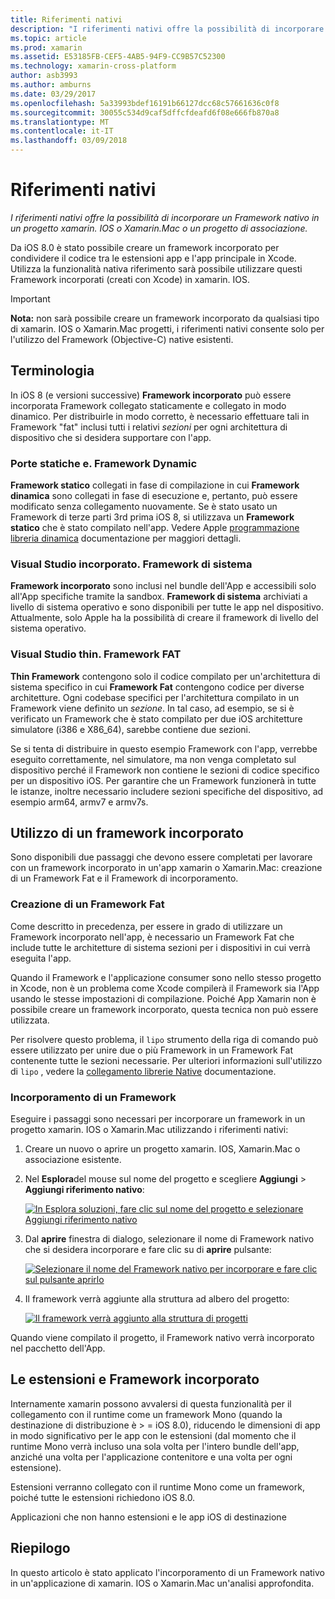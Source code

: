 ```yaml
---
title: Riferimenti nativi
description: "I riferimenti nativi offre la possibilità di incorporare un Framework nativo in un progetto xamarin. IOS o Xamarin.Mac o un progetto di associazione."
ms.topic: article
ms.prod: xamarin
ms.assetid: E53185FB-CEF5-4AB5-94F9-CC9B57C52300
ms.technology: xamarin-cross-platform
author: asb3993
ms.author: amburns
ms.date: 03/29/2017
ms.openlocfilehash: 5a33993bdef16191b66127dcc68c57661636c0f8
ms.sourcegitcommit: 30055c534d9caf5dffcfdeafd6f08e666fb870a8
ms.translationtype: MT
ms.contentlocale: it-IT
ms.lasthandoff: 03/09/2018
---
```

# <a name="native-references"></a>Riferimenti nativi

_I riferimenti nativi offre la possibilità di incorporare un Framework nativo in un progetto xamarin. IOS o Xamarin.Mac o un progetto di associazione._


Da iOS 8.0 è stato possibile creare un framework incorporato per condividere il codice tra le estensioni app e l'app principale in Xcode. Utilizza la funzionalità nativa riferimento sarà possibile utilizzare questi Framework incorporati (creati con Xcode) in xamarin. IOS.
 
> [!IMPORTANT]
> **Nota:** non sarà possibile creare un framework incorporato da qualsiasi tipo di xamarin. IOS o Xamarin.Mac progetti, i riferimenti nativi consente solo per l'utilizzo del Framework (Objective-C) native esistenti.




<a name="Terminology" />

## <a name="terminology"></a>Terminologia

In iOS 8 (e versioni successive) **Framework incorporato** può essere incorporata Framework collegato staticamente e collegato in modo dinamico. Per distribuirle in modo corretto, è necessario effettuare tali in Framework "fat" inclusi tutti i relativi _sezioni_ per ogni architettura di dispositivo che si desidera supportare con l'app.

<a name="Static-vs-Dynamic-Frameworks" />

### <a name="static-vs-dynamic-frameworks"></a>Porte statiche e. Framework Dynamic

**Framework statico** collegati in fase di compilazione in cui **Framework dinamica** sono collegati in fase di esecuzione e, pertanto, può essere modificato senza collegamento nuovamente. Se è stato usato un Framework di terze parti 3rd prima iOS 8, si utilizzava un **Framework statico** che è stato compilato nell'app. Vedere Apple [programmazione libreria dinamica](https://developer.apple.com/library/mac/documentation/DeveloperTools/Conceptual/DynamicLibraries/100-Articles/OverviewOfDynamicLibraries.html#//apple_ref/doc/uid/TP40001873-SW1) documentazione per maggiori dettagli.

<a name="Embedded-vs-System-Frameworks" />

### <a name="embedded-vs-system-frameworks"></a>Visual Studio incorporato. Framework di sistema

**Framework incorporato** sono inclusi nel bundle dell'App e accessibili solo all'App specifiche tramite la sandbox. **Framework di sistema** archiviati a livello di sistema operativo e sono disponibili per tutte le app nel dispositivo. Attualmente, solo Apple ha la possibilità di creare il framework di livello del sistema operativo.

<a name="Thin-vs-Fat-Frameworks" />

### <a name="thin-vs-fat-frameworks"></a>Visual Studio thin. Framework FAT

**Thin Framework** contengono solo il codice compilato per un'architettura di sistema specifico in cui **Framework Fat** contengono codice per diverse architetture. Ogni codebase specifici per l'architettura compilato in un Framework viene definito un _sezione_. In tal caso, ad esempio, se si è verificato un Framework che è stato compilato per due iOS architetture simulatore (i386 e X86_64), sarebbe contiene due sezioni.

Se si tenta di distribuire in questo esempio Framework con l'app, verrebbe eseguito correttamente, nel simulatore, ma non venga completato sul dispositivo perché il Framework non contiene le sezioni di codice specifico per un dispositivo iOS. Per garantire che un Framework funzionerà in tutte le istanze, inoltre necessario includere sezioni specifiche del dispositivo, ad esempio arm64, armv7 e armv7s.

<a name="Working-with-Embedded-Frameworks" />

## <a name="working-with-embedded-frameworks"></a>Utilizzo di un framework incorporato

Sono disponibili due passaggi che devono essere completati per lavorare con un framework incorporato in un'app xamarin o Xamarin.Mac: creazione di un Framework Fat e il Framework di incorporamento.

<a name="Overview" />

### <a name="creating-a-fat-framework"></a>Creazione di un Framework Fat

Come descritto in precedenza, per essere in grado di utilizzare un Framework incorporato nell'app, è necessario un Framework Fat che include tutte le architetture di sistema sezioni per i dispositivi in cui verrà eseguita l'app.

Quando il Framework e l'applicazione consumer sono nello stesso progetto in Xcode, non è un problema come Xcode compilerà il Framework sia l'App usando le stesse impostazioni di compilazione. Poiché App Xamarin non è possibile creare un framework incorporato, questa tecnica non può essere utilizzata.

Per risolvere questo problema, il `lipo` strumento della riga di comando può essere utilizzato per unire due o più Framework in un Framework Fat contenente tutte le sezioni necessarie. Per ulteriori informazioni sull'utilizzo di `lipo` , vedere la [collegamento librerie Native](~/ios/platform/native-interop.md) documentazione.

<a name="Embedding-a-Framework" />

### <a name="embedding-a-framework"></a>Incorporamento di un Framework

Eseguire i passaggi sono necessari per incorporare un framework in un progetto xamarin. IOS o Xamarin.Mac utilizzando i riferimenti nativi:

1. Creare un nuovo o aprire un progetto xamarin. IOS, Xamarin.Mac o associazione esistente.
2. Nel **Esplora**del mouse sul nome del progetto e scegliere **Aggiungi** > **Aggiungi riferimento nativo**: 

    [![](native-references-images/ref01.png "In Esplora soluzioni, fare clic sul nome del progetto e selezionare Aggiungi riferimento nativo")](native-references-images/ref01.png#lightbox)
3. Dal **aprire** finestra di dialogo, selezionare il nome di Framework nativo che si desidera incorporare e fare clic su di **aprire** pulsante: 

    [![](native-references-images/ref02.png "Selezionare il nome del Framework nativo per incorporare e fare clic sul pulsante aprirlo")](native-references-images/ref02.png#lightbox)
4. Il framework verrà aggiunte alla struttura ad albero del progetto: 

    [![](native-references-images/ref03.png "Il framework verrà aggiunto alla struttura di progetti")](native-references-images/ref03.png#lightbox)

Quando viene compilato il progetto, il Framework nativo verrà incorporato nel pacchetto dell'App.

<a name="App-Extensions-and-Embedded-Frameworks" />

## <a name="app-extensions-and-embedded-frameworks"></a>Le estensioni e Framework incorporato

Internamente xamarin possono avvalersi di questa funzionalità per il collegamento con il runtime come un framework Mono (quando la destinazione di distribuzione è > = iOS 8.0), riducendo le dimensioni di app in modo significativo per le app con le estensioni (dal momento che il runtime Mono verrà incluso una sola volta per l'intero bundle dell'app, anziché una volta per l'applicazione contenitore e una volta per ogni estensione).

Estensioni verranno collegato con il runtime Mono come un framework, poiché tutte le estensioni richiedono iOS 8.0.

Applicazioni che non hanno estensioni e le app iOS di destinazione 

<a name="Summary" />

## <a name="summary"></a>Riepilogo

In questo articolo è stato applicato l'incorporamento di un Framework nativo in un'applicazione di xamarin. IOS o Xamarin.Mac un'analisi approfondita.


